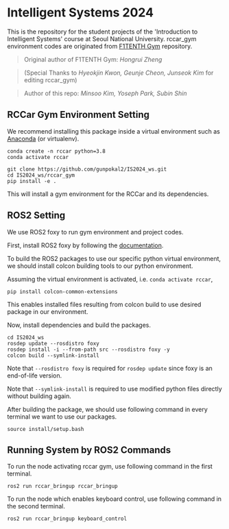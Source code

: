 # Intelligent Systems 2024
This is the repository for the student projects of the 'Introduction to Intelligent Systems' course at Seoul National University.
rccar_gym environment codes are originated from [F1TENTH Gym](https://github.com/f1tenth/f1tenth_gym) repository.

> Original author of F1TENTH Gym: *Hongrui Zheng*
 
> (Special Thanks to *Hyeokjin Kwon, Geunje Cheon, Junseok Kim* for editing rccar_gym)

> Author of this repo: *Minsoo Kim, Yoseph Park, Subin Shin*

## RCCar Gym Environment Setting
We recommend installing this package inside a virtual environment such as [Anaconda](https://www.anaconda.com) (or virtualenv).

```shell
conda create -n rccar python=3.8
conda activate rccar

git clone https://github.com/gunpokal2/IS2024_ws.git
cd IS2024_ws/rccar_gym
pip install -e .
```
This will install a gym environment for the RCCar and its dependencies.

## ROS2 Setting
We use ROS2 foxy to run gym environment and project codes.

First, install ROS2 foxy by following the [documentation](https://docs.ros.org/en/foxy/Installation/Ubuntu-Install-Debians.html).

To build the ROS2 packages to use our specific python virtual environment, we should install colcon building tools to our python environment.

Assuming the virtual environment is activated, i.e. `conda activate rccar`,

```shell
pip install colcon-common-extensions
```
This enables installed files resulting from colcon build to use desired package in our environment.

Now, install dependencies and build the packages.

```shell
cd IS2024_ws
rosdep update --rosdistro foxy
rosdep install -i --from-path src --rosdistro foxy -y
colcon build --symlink-install
```
Note that `--rosdistro foxy` is required for `rosdep update` since foxy is an end-of-life version.

Note that `--symlink-install` is required to use modified python files directly without building again.

After building the package, we should use following command in every terminal we want to use our packages.

```shell
source install/setup.bash
```

## Running System by ROS2 Commands
To run the node activating rccar gym, use following command in the first terminal.

```shell
ros2 run rccar_bringup rccar_bringup
```
To run the node which enables keyboard control, use following command in the second terminal.

```shell
ros2 run rccar_bringup keyboard_control
```
